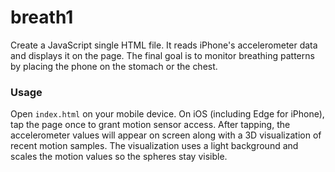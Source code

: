 # breath1

Create a JavaScript single HTML file. It reads iPhone's accelerometer data and displays it on the page. The final goal is to monitor breathing patterns by placing the phone on the stomach or the chest.

### Usage

Open `index.html` on your mobile device. On iOS (including Edge for iPhone), tap the page once to grant motion sensor access. After tapping, the accelerometer values will appear on screen along with a 3D visualization of recent motion samples. The visualization uses a light background and scales the motion values so the spheres stay visible.
